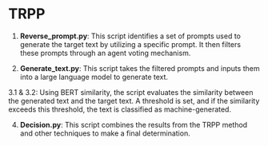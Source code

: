 # TRPP
1. **Reverse_prompt.py**: This script identifies a set of prompts used to generate the target text by utilizing a specific prompt. It then filters these prompts through an agent voting mechanism.

2. **Generate_text.py**: This script takes the filtered prompts and inputs them into a large language model to generate text.

3.1 & 3.2: Using BERT similarity, the script evaluates the similarity between the generated text and the target text. A threshold is set, and if the similarity exceeds this threshold, the text is classified as machine-generated.

4. **Decision.py**: This script combines the results from the TRPP method and other techniques to make a final determination.
